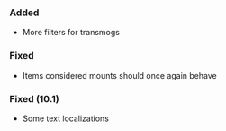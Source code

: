 <p><h3>Added</h3></p>
<ul>
<li>More filters for transmogs</li>
</ul>
<p><h3>Fixed</h3></p>
<ul>
<li>Items considered mounts should once again behave</li>
</ul>
<p><h3>Fixed (10.1)</h3></p>
<ul>
<li>Some text localizations</li>
</ul>